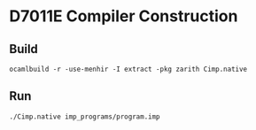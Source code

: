 # D7011E Compiler Construction

## Build
```
ocamlbuild -r -use-menhir -I extract -pkg zarith Cimp.native
```

## Run
```
./Cimp.native imp_programs/program.imp
```
